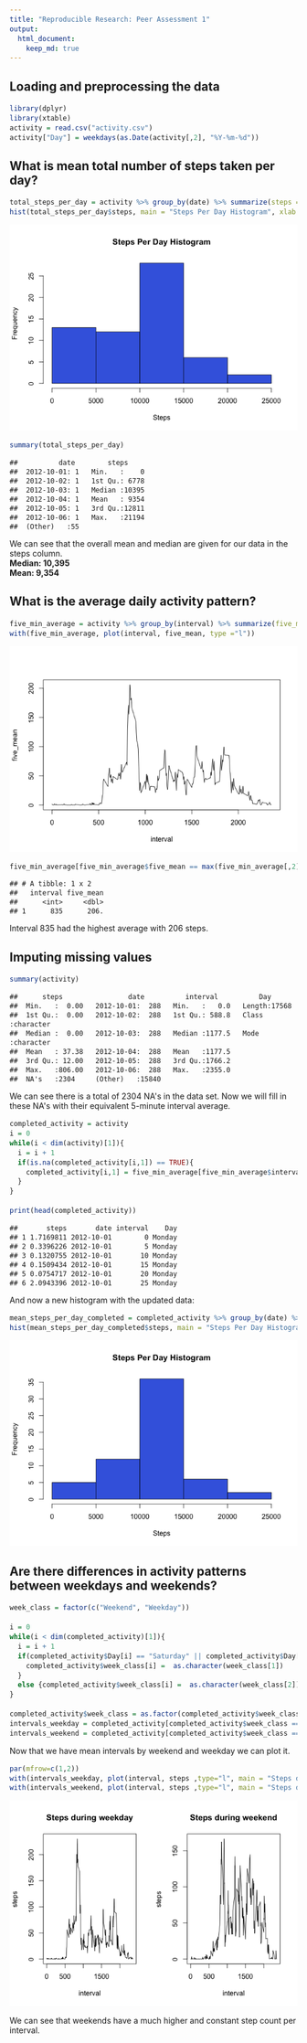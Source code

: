 ```yaml
---
title: "Reproducible Research: Peer Assessment 1"
output: 
  html_document:
    keep_md: true
---
```





## Loading and preprocessing the data

```r
library(dplyr)
library(xtable)
activity = read.csv("activity.csv")
activity["Day"] = weekdays(as.Date(activity[,2], "%Y-%m-%d"))
```


## What is mean total number of steps taken per day?


```r
total_steps_per_day = activity %>% group_by(date) %>% summarize(steps = sum(steps, na.rm = TRUE))
hist(total_steps_per_day$steps, main = "Steps Per Day Histogram", xlab = "Steps", col = "royal blue")
```

![](PA1_template_files/figure-html/unnamed-chunk-2-1.png)<!-- -->



```r
summary(total_steps_per_day)
```

```
##          date        steps      
##  2012-10-01: 1   Min.   :    0  
##  2012-10-02: 1   1st Qu.: 6778  
##  2012-10-03: 1   Median :10395  
##  2012-10-04: 1   Mean   : 9354  
##  2012-10-05: 1   3rd Qu.:12811  
##  2012-10-06: 1   Max.   :21194  
##  (Other)   :55
```
We can see that the overall mean and median are given for our data in the steps column.  
**Median: 10,395**  
**Mean: 9,354**


## What is the average daily activity pattern?

```r
five_min_average = activity %>% group_by(interval) %>% summarize(five_mean = mean(steps, na.rm = TRUE))
with(five_min_average, plot(interval, five_mean, type ="l"))
```

![](PA1_template_files/figure-html/unnamed-chunk-5-1.png)<!-- -->


```r
five_min_average[five_min_average$five_mean == max(five_min_average[,2]),]
```

```
## # A tibble: 1 x 2
##   interval five_mean
##      <int>     <dbl>
## 1      835      206.
```
Interval 835 had the highest average with 206 steps. 


## Imputing missing values


```r
summary(activity)
```

```
##      steps                date          interval          Day           
##  Min.   :  0.00   2012-10-01:  288   Min.   :   0.0   Length:17568      
##  1st Qu.:  0.00   2012-10-02:  288   1st Qu.: 588.8   Class :character  
##  Median :  0.00   2012-10-03:  288   Median :1177.5   Mode  :character  
##  Mean   : 37.38   2012-10-04:  288   Mean   :1177.5                     
##  3rd Qu.: 12.00   2012-10-05:  288   3rd Qu.:1766.2                     
##  Max.   :806.00   2012-10-06:  288   Max.   :2355.0                     
##  NA's   :2304     (Other)   :15840
```
We can see there is a total of 2304 NA's in the data set. 
Now we will fill in these NA's with their equivalent 5-minute interval average.


```r
completed_activity = activity
i = 0
while(i < dim(activity)[1]){
  i = i + 1
  if(is.na(completed_activity[i,1]) == TRUE){
    completed_activity[i,1] = five_min_average[five_min_average$interval == completed_activity[i,3], 2]
  }
}

print(head(completed_activity))
```

```
##       steps       date interval    Day
## 1 1.7169811 2012-10-01        0 Monday
## 2 0.3396226 2012-10-01        5 Monday
## 3 0.1320755 2012-10-01       10 Monday
## 4 0.1509434 2012-10-01       15 Monday
## 5 0.0754717 2012-10-01       20 Monday
## 6 2.0943396 2012-10-01       25 Monday
```

And now a new histogram with the updated data:


```r
mean_steps_per_day_completed = completed_activity %>% group_by(date) %>% summarize(steps = sum(steps, na.rm = TRUE))
hist(mean_steps_per_day_completed$steps, main = "Steps Per Day Histogram", xlab = "Steps", col = "royal blue")
```

![](PA1_template_files/figure-html/unnamed-chunk-9-1.png)<!-- -->


## Are there differences in activity patterns between weekdays and weekends?

```r
week_class = factor(c("Weekend", "Weekday"))

i = 0
while(i < dim(completed_activity)[1]){
  i = i + 1
  if(completed_activity$Day[i] == "Saturday" || completed_activity$Day[i] == "Sunday"){
    completed_activity$week_class[i] =  as.character(week_class[1])
  }
  else {completed_activity$week_class[i] =  as.character(week_class[2])}
}

completed_activity$week_class = as.factor(completed_activity$week_class)
intervals_weekday = completed_activity[completed_activity$week_class == "Weekday",] %>% group_by(interval) %>% summarize(steps = mean(steps, na.rm = TRUE))
intervals_weekend = completed_activity[completed_activity$week_class == "Weekend",] %>% group_by(interval) %>% summarize(steps = mean(steps, na.rm = TRUE))
```
Now that we have mean intervals by weekend and weekday we can plot it. 


```r
par(mfrow=c(1,2))
with(intervals_weekday, plot(interval, steps ,type="l", main = "Steps during weekday"))
with(intervals_weekend, plot(interval, steps ,type="l", main = "Steps during weekend"))
```

![](PA1_template_files/figure-html/unnamed-chunk-11-1.png)<!-- -->

We can see that weekends have a much higher and constant step count per interval. 


